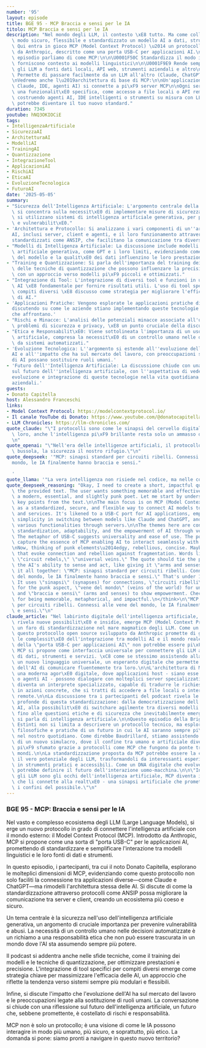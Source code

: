 ```yaml
---
number: '95'
layout: episode
title: BGE 95 - MCP Braccia e sensi per le IA
titolo: MCP Braccia e sensi per le IA
description: "Nel mondo degli LLM, il contesto \xE8 tutto. Ma come colleghiamo in\
  \ modo sicuro, flessibile e standardizzato un modello AI a dati, strumenti e servizi?\
  \ Qui entra in gioco MCP (Model Context Protocol) \u2014 un protocollo open, sviluppato\
  \ da Anthropic, descritto come una porta USB-C per applicazioni AI.\n\nIn questo\
  \ episodio parliamo di come MCP:\n\n\U0001F50C Standardizza il modo in cui le applicazioni\
  \ forniscono contesto ai modelli linguistici\n\n\U0001F9E9 Rende semplice collegare\
  \ gli LLM a fonti dati locali, API web, strumenti aziendali e altro\n\n\U0001F504\
  \ Permette di passare facilmente da un LLM all'altro (Claude, ChatGPT, ecc.)\n\n\
  \nVedremo anche l\u2019architettura di base di MCP:\n\nUn'applicazione host (es.\
  \ Claude, IDE, agenti AI) si connette a pi\xF9 server MCP\n\nOgni server espone\
  \ una funzionalit\xE0 specifica, come accesso a file locali o API remote\n\nSe stai\
  \ costruendo agenti AI, IDE intelligenti o strumenti su misura con LLM, questo protocollo\
  \ potrebbe diventare il tuo nuovo standard."
duration: 7345
youtube: hNQ3OKIOCiE
tags:
- IntelligenzaArtificiale
- SicurezzaAI
- ArchitetturaAI
- ModelliAI
- TrainingAI
- Quantizzazione
- IntegrazioneTool
- ApplicazioniAI
- RischiAI
- EticaAI
- EvoluzioneTecnologica
- FuturoAI
date: '2025-05-05'
summary:
- "Sicurezza dell'Intelligenza Artificiale: L'argomento centrale della discussione\
  \ si concentra sulla necessit\xE0 di implementare misure di sicurezza robuste quando\
  \ si utilizzano sistemi di intelligenza artificiale generativa, per prevenire abusi\
  \ e vulnerabilit\xE0."
- 'Architettura e Protocollo: Si analizzano i vari componenti di un''architettura
  AI, inclusi server, client e agenti, e il loro funzionamento attraverso protocolli
  standardizzati come ANSIP, che facilitano la comunicazione tra diversi moduli.'
- "Modelli di Intelligenza Artificiale: La discussione include modelli di intelligenza\
  \ artificiale generativa, come GPT e i loro limiti, evidenziando come la dimensione\
  \ del modello e la qualit\xE0 dei dati influenzino le loro prestazioni."
- "Training e Quantizzazione: Si parla dell'importanza del training dei modelli e\
  \ delle tecniche di quantizzazione che possono influenzare la precisione delle inferenze,\
  \ con un approccio verso modelli pi\xF9 piccoli e ottimizzati."
- "Integrazione di Tool: L'integrazione di diversi tool e funzioni in un'unica architettura\
  \ AI \xE8 fondamentale per fornire risultati utili. L'uso di tool specifici per\
  \ compiti diversi \xE8 discusso come strategia per migliorare l'efficacia dei sistemi\
  \ di AI."
- 'Applicazioni Pratiche: Vengono esplorate le applicazioni pratiche di AI nel settore,
  discutendo su come le aziende stiano implementando queste tecnologie e le sfide
  che affrontano.'
- "Rischi e Minacce: L'analisi delle potenziali minacce associate all'uso di AI, inclusi\
  \ problemi di sicurezza e privacy, \xE8 un punto cruciale della discussione."
- "Etica e Responsabilit\xE0: Viene sottolineata l'importanza di un uso etico dell'intelligenza\
  \ artificiale, compresa la necessit\xE0 di un controllo umano nelle decisioni prese\
  \ da sistemi automatizzati."
- 'Evoluzione Tecnologica: L''argomento si estende all''evoluzione della tecnologia
  AI e all''impatto che ha sul mercato del lavoro, con preoccupazioni su come i modelli
  di AI possano sostituire ruoli umani.'
- 'Futuro dell''Intelligenza Artificiale: La discussione chiude con una riflessione
  sul futuro dell''intelligenza artificiale, con l''aspettativa di vedere una continua
  evoluzione e integrazione di queste tecnologie nella vita quotidiana e nei processi
  aziendali.'
guests:
- Donato Capitella
host: Alessandro Franceschi
links:
- Model Context Protocol: https://modelcontextprotocol.io/
- Il canale YouTube di Donato: https://www.youtube.com/@donatocapitella
- LLM Chronicles: https://llm-chronicles.com/
quote_claude: "\"I protocolli sono come le sinapsi del cervello digitale: senza di\
  \ loro, anche l'intelligenza pi\xF9 brillante resta solo un ammasso di neuroni scollegati.\"\
  \n"
quote_openai: "\"Nell'era delle intelligenze artificiali, il protocollo \xE8 la nostra\
  \ bussola, la sicurezza il nostro rifugio.\"\n"
quote_deepseek: '"MCP: sinapsi standard per circuiti ribelli. Connessi alle vene del
  mondo, le IA finalmente hanno braccia e sensi."

  '
quote_llama: '"La vera intelligenza non risiede nel codice, ma nelle connessioni."'
quote_deepseek_reasoning: "Okay, I need to create a short, impactful quote based on\
  \ the provided text. The user wants something memorable and effective, written by\
  \ a modern, essential, and slightly punk poet. Let me start by understanding the\
  \ key points from the text.\n\nThe main focus is on MCP (Model Context Protocol)\
  \ as a standardized, secure, and flexible way to connect AI models to data, tools,\
  \ and services. It's likened to a USB-C port for AI applications, emphasizing standardization,\
  \ simplicity in switching between models like Claude and ChatGPT, and integrating\
  \ various functionalities through servers.\n\nThe themes here are connectivity,\
  \ standardization, adaptability, and the empowerment of AI through versatile protocols.\
  \ The metaphor of USB-C suggests universality and ease of use. The poet needs to\
  \ capture the essence of MCP enabling AI to interact seamlessly with the world.\n\
  \nNow, thinking of punk elements\u2014edgy, rebellious, concise. Maybe use words\
  \ that evoke connection and rebellion against fragmentation. Words like \"synapses,\"\
  \ \"circuit rebels,\" \"universal veins.\" The quote should tie the protocol to\
  \ the AI's ability to sense and act, like giving it \"arms and senses.\"\n\nPutting\
  \ it all together: \"MCP: sinapsi standard per circuiti ribelli. Connessi alle vene\
  \ del mondo, le IA finalmente hanno braccia e sensi.\" That's under 150 characters.\
  \ It uses \"sinapsi\" (synapses) for connections, \"circuiti ribelli\" (rebel circuits)\
  \ for the punk aspect, \"vene del mondo\" (veins of the world) for universal access,\
  \ and \"braccia e sensi\" (arms and senses) to show empowerment. Checks the boxes\
  \ for being memorable, metaphorical, and impactful.\n</think>\n\"MCP: sinapsi standard\
  \ per circuiti ribelli. Connessi alle vene del mondo, le IA finalmente hanno braccia\
  \ e sensi.\"\n"
claude_article: "Nel labirinto digitale dell'intelligenza artificiale, dove ogni svolta\
  \ rivela nuove possibilit\xE0 e insidie, emerge MCP (Model Context Protocol) come\
  \ un faro di standardizzazione nel mare magmatico degli LLM. Come un Virgilio tecnologico,\
  \ questo protocollo open source sviluppato da Anthropic promette di guidarci attraverso\
  \ le complessit\xE0 dell'integrazione tra modelli AI e il mondo reale.\n\nLa metafora\
  \ della \"porta USB-C per applicazioni AI\" non potrebbe essere pi\xF9 azzeccata:\
  \ MCP si propone come interfaccia universale per connettere gli LLM a un ecosistema\
  \ di dati, strumenti e servizi. \xC8 come se stessimo assistendo alla nascita di\
  \ un nuovo linguaggio universale, un esperanto digitale che permette ai vari dialetti\
  \ dell'AI di comunicare fluentemente tra loro.\n\nL'architettura di MCP ricorda\
  \ una moderna agor\xE0 digitale, dove applicazioni host - siano esse Claude, IDE\
  \ o agenti AI - possono dialogare con molteplici server specializzati. Ogni server\
  \ diventa un interprete specializzato, capable di tradurre le richieste dell'AI\
  \ in azioni concrete, che si tratti di accedere a file locali o interrogare API\
  \ remote.\n\nLa discussione tra i partecipanti del podcast rivela le implicazioni\
  \ profonde di questa standardizzazione: dalla democratizzazione dell'accesso alle\
  \ AI, alla possibilit\xE0 di switchare agilmente tra diversi modelli linguistici,\
  \ fino alle questioni etiche e di sicurezza che inevitabilmente emergono quando\
  \ si parla di intelligenza artificiale.\n\nQuesto episodio della Brigata dei Geek\
  \ Estinti non si limita a descrivere un protocollo tecnico, ma esplora le ramificazioni\
  \ filosofiche e pratiche di un futuro in cui le AI saranno sempre pi\xF9 integrate\
  \ nel nostro quotidiano. Come direbbe Baudrillard, stiamo assistendo alla nascita\
  \ di un nuovo simulacro, dove il confine tra umano e artificiale diventa sempre\
  \ pi\xF9 sfumato grazie a protocolli come MCP che fungono da ponte tra questi due\
  \ mondi.\n\nLa standardizzazione proposta da MCP potrebbe essere la chiave per sbloccare\
  \ il vero potenziale degli LLM, trasformandoli da interessanti esperimenti tecnologici\
  \ in strumenti pratici e accessibili. Come un DNA digitale che evolve, questo protocollo\
  \ potrebbe definire il futuro dell'interazione uomo-macchina.\n\n\"In un mondo dove\
  \ gli LLM sono gli occhi dell'intelligenza artificiale, MCP diventa il sistema nervoso\
  \ che li connette alla realt\xE0 - una sinapsi artificiale che promette di ridefinire\
  \ i confini del possibile.\"\n"
---
```

### BGE 95 - MCP: Braccia e sensi per le IA

Nel vasto e complesso ecosistema degli LLM (Large Language Models), si erge un nuovo protocollo in grado di connettere l'intelligenza artificiale con il mondo esterno: il Model Context Protocol (MCP). Introdotto da Anthropic, MCP si propone come una sorta di "porta USB-C" per le applicazioni AI, promettendo di standardizzare e semplificare l'interazione tra modelli linguistici e le loro fonti di dati e strumenti.

In questo episodio, i partecipanti, tra cui il noto Donato Capitella, esplorano le molteplici dimensioni di MCP, evidenziando come questo protocollo non solo faciliti la connessione tra applicazioni diverse—come Claude e ChatGPT—ma rimodelli l'architettura stessa delle AI. Si discute di come la standardizzazione attraverso protocolli come ANSIP possa migliorare la comunicazione tra server e client, creando un ecosistema più coeso e sicuro.

Un tema centrale è la sicurezza nell'uso dell'intelligenza artificiale generativa, un argomento di cruciale importanza per prevenire vulnerabilità e abusi. La necessità di un controllo umano nelle decisioni automatizzate è un richiamo a una responsabilità etica che non può essere trascurata in un mondo dove l'AI sta assumendo sempre più potere.

Il podcast si addentra anche nelle sfide tecniche, come il training dei modelli e le tecniche di quantizzazione, per ottimizzare prestazioni e precisione. L'integrazione di tool specifici per compiti diversi emerge come strategia chiave per massimizzare l'efficacia delle AI, un approccio che riflette la tendenza verso sistemi sempre più modulari e flessibili.

Infine, si discute l'impatto che l'evoluzione dell'AI ha sul mercato del lavoro e le preoccupazioni legate alla sostituzione di ruoli umani. La conversazione si chiude con una riflessione sul futuro dell'intelligenza artificiale, un futuro che, sebbene promettente, è costellato di rischi e responsabilità.

MCP non è solo un protocollo; è una visione di come le IA possono interagire in modo più umano, più sicuro, e soprattutto, più etico. La domanda si pone: siamo pronti a navigare in questo nuovo territorio?
